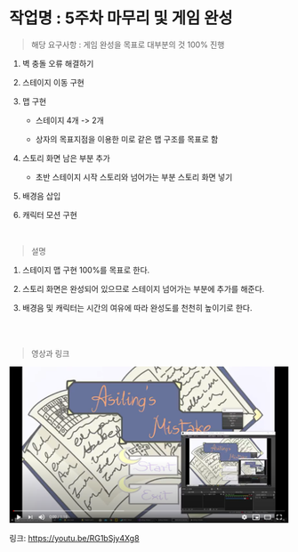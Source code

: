 
# 작업명 : 5주차 마무리 및 게임 완성



> 해당 요구사항 : 게임 완성을 목표로 대부분의 것 100% 진행

1. 벽 충돌 오류 해결하기

2. 스테이지 이동 구현

3. 맵 구현

    - 스테이지 4개 -> 2개

    - 상자의 목표지점을 이용한 미로 같은 맵 구조를 목표로 함 

4. 스토리 화면 남은 부분 추가

   - 초반 스테이지 시작 스토리와 넘어가는 부분 스토리 화면 넣기

5. 배경음 삽입

6. 캐릭터 모션 구현

<br>


> 설명

1. 스테이지 맵 구현 100%를 목표로 한다.

2. 스토리 화면은 완성되어 있으므로 스테이지 넘어가는 부분에 추가를 해준다.

3. 배경음 및 캐릭터는 시간의 여유에 따라 완성도를 천천히 높이기로 한다.

<br><br>
 
> 영상과 링크  

[![관련동영상](./img/6.png)](https://youtu.be/RG1bSjy4Xg8)

링크: https://youtu.be/RG1bSjy4Xg8